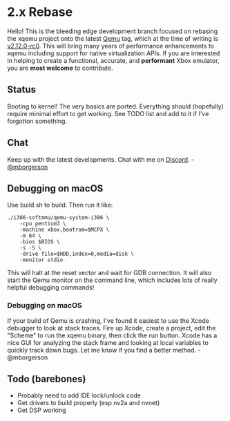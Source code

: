 2.x Rebase
==========

Hello! This is the bleeding edge development branch focused on rebasing the
xqemu project onto the latest [Qemu](https://github.com/qemu/qemu) tag, which
at the time of writing is
[v2.12.0-rc0](https://github.com/qemu/qemu/tree/v2.12.0-rc0). This will bring
many years of performance enhancements to xqemu including support for native
virtualization APIs. If you are interested in helping to create a functional,
accurate, and **performant** Xbox emulator, you are **most welcome** to
contribute.

Status
------
Booting to kernel! The very basics are ported. Everything should (hopefully)
require minimal effort to get working. See TODO list and add to it if I've
forgotton something.

Chat
----
Keep up with the latest developments. Chat with me on [Discord](https://discordapp.com/channels/293096198808666122/426420029064478721). - [@mborgerson](https://github.com/mborgerson)

Debugging on macOS
------------------
Use build.sh to build. Then run it like:

	./i386-softmmu/qemu-system-i386 \
		-cpu pentium3 \
		-machine xbox,bootrom=$MCPX \
		-m 64 \
		-bios $BIOS \
		-s -S \
		-drive file=$HDD,index=0,media=disk \
		-monitor stdio

This will halt at the reset vector and wait for GDB connection. It will also
start the Qemu monitor on the command line, which includes lots of really
helpful debugging commands!

### Debugging on macOS

If your build of Qemu is crashing, I've found it easiest to use the Xcode
debugger to look at stack traces. Fire up Xcode, create a project, edit the
"Scheme" to run the xqemu binary, then click the run button. Xcode has a nice
GUI for analyzing the stack frame and looking at local variables to quickly
track down bugs. Let me know if you find a better method. - @mborgerson

Todo (barebones)
----------------
* Probably need to add IDE lock/unlock code
* Get drivers to build properly (esp nv2a and nvnet)
* Get DSP working
